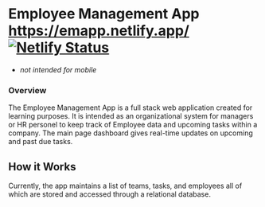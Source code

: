 # Employee Management App https://emapp.netlify.app/ [![Netlify Status](https://api.netlify.com/api/v1/badges/347e2170-956c-44ef-bbcf-e8089529b03b/deploy-status)](https://app.netlify.com/sites/emapp/deploys)
* <i>not intended for mobile</i> 
### Overview
The Employee Management App is a full stack web application created for learning purposes. It is intended as an organizational system for managers or HR personel to keep track of Employee data and upcoming tasks within a company. The main page dashboard gives real-time updates on upcoming and past due tasks.

## How it Works
Currently, the app maintains a list of teams, tasks, and employees all of which are stored and accessed through a relational database.
